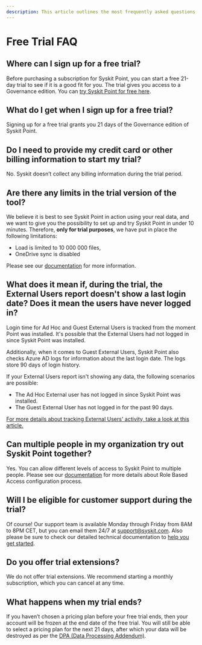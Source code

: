 ```yaml
---
description: This article outlines the most frequently asked questions about the Syskit Point free trial.
---
```


# Free Trial FAQ

## Where can I sign up for a free trial?

Before purchasing a subscription for Syskit Point, you can start a free 21-day trial to see if it is a good fit for you. The trial gives you access to a Governance edition. You can [try Syskit Point for free here](https://subscriptions.syskit.com/).

## What do I get when I sign up for a free trial?

Signing up for a free trial grants you 21 days of the Governance edition of Syskit Point.

## Do I need to provide my credit card or other billing information to start my trial?

No. Syskit doesn’t collect any billing information during the trial period.

## Are there any limits in the trial version of the tool?

We believe it is best to see Syskit Point in action using your real data, and we want to give you the possibility to set up and try Syskit Point in under 10 minutes.
Therefore, **only for trial purposes**, we have put in place the following limitations:
 * Load is limited to 10 000 000 files, ​
 * OneDrive sync is disabled​

Please see our [documentation](../set-up-point-cloud/free-trial-limits.md) for more information.

## What does it mean if, during the trial, the External Users report doesn't show a last login date? Does it mean the users have never logged in? 

Login time for Ad Hoc and Guest External Users is tracked from the moment Point was installed. It's possible that the External Users had not logged in since Syskit Point was installed. 

Additionally, when it comes to Guest External Users, Syskit Point also checks Azure AD logs for information about the last login date. The logs store 90 days of login history. 

If your External Users report isn't showing any data, the following scenarios are possible:

 * The Ad Hoc External user has not logged in since Syskit Point was installed. 
 * The Guest External User has not logged in for the past 90 days.
 
[For more details about tracking External Users' activity, take a look at this article.](../access-management/track-external-users-and-their-activities.md)

## Can multiple people in my organization try out Syskit Point together? 

Yes. You can allow different levels of access to Syskit Point to multiple people. Please see our [documentation](../configuration/enable-role-based-access.md) for more details about Role Based Access configuration process.

## Will I be eligible for customer support during the trial?

Of course! Our support team is available Monday through Friday from 8AM to 8PM CET, but you can email them 24/7 at support@syskit.com. Also please be sure to check our detailed technical documentation to [help you get started](../get-to-know-syskit-point/point-starter-kit.md).

## Do you offer trial extensions? 

We do not offer trial extensions. We recommend starting a monthly subscription, which you can cancel at any time.

## What happens when my trial ends? 

If you haven’t chosen a pricing plan before your free trial ends, then your account will be frozen at the end date of the free trial. You will still be able to select a pricing plan for the next 21 days, after which your data will be destroyed as per the [DPA (Data Processing Addendum)](https://www.syskit.com/data-processing-addendum/).

